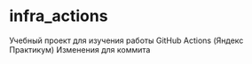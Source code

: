 # infra_actions
Учебный проект для изучения работы GitHub Actions (Яндекс Практикум)
Изменения для коммита